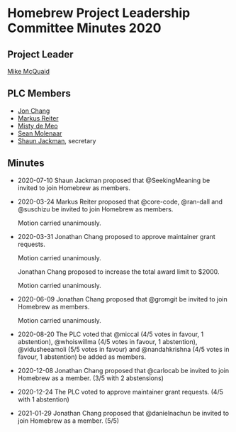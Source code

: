# Homebrew Project Leadership Committee Minutes 2020

## Project Leader

[Mike McQuaid](https://github.com/mikemcquaid)

## PLC Members

- [Jon Chang](https://github.com/jonchang)
- [Markus Reiter](https://github.com/reitermarkus)
- [Misty de Meo](https://github.com/mistydemeo)
- [Sean Molenaar](https://github.com/SMillerDev)
- [Shaun Jackman](https://github.com/sjackman), secretary

## Minutes

- 2020-07-10
  Shaun Jackman proposed that @SeekingMeaning be invited to join Homebrew as members.

- 2020-03-24
  Markus Reiter proposed that @core-code, @ran-dall and @suschizu be invited to join Homebrew as members.

  Motion carried unanimously.

- 2020-03-31
  Jonathan Chang proposed to approve maintainer grant requests.

  Motion carried unanimously.

  Jonathan Chang proposed to increase the total award limit to $2000.

  Motion carried unanimously.

- 2020-06-09
  Jonathan Chang proposed that @gromgit be invited to join Homebrew as members.

  Motion carried unanimously.

- 2020-08-20
  The PLC voted that @miccal (4/5 votes in favour, 1 abstention), @whoiswillma (4/5 votes in favour, 1 abstention), @vidusheeamoli (5/5 votes in favour) and @nandahkrishna (4/5 votes in favour, 1 abstention) be added as members.

- 2020-12-08
  Jonathan Chang proposed that @carlocab be invited to join Homebrew as a member. (3/5 with 2 abstensions)

- 2020-12-24
  The PLC voted to approve maintainer grant requests. (4/5 with 1 abstention)

- 2021-01-29
  Jonathan Chang proposed that @danielnachun be invited to join Homebrew as a member. (5/5)
